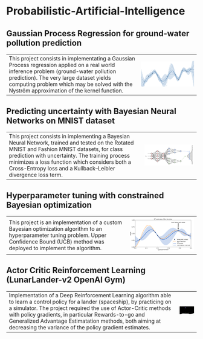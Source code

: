 # Probabilistic-Artificial-Intelligence

## Gaussian Process Regression for ground-water pollution prediction
  
  <table>
  <tr>
    <td>
      This project consists in implementating a Gaussian Process regression applied on a real world inference problem (ground-water pollution prediction). The very large dataset yields computing problem which may be solved with the Nyström approximation of the kernel function.
    </td>
    <td>
      <img src="Images/image1.png" alt="Image" width="100%">
    </td>
  </tr>
</table>



## Predicting uncertainty with Bayesian Neural Networks on MNIST dataset


 <table>
  <tr>
    <td>
      This project consists in implementing a Bayesian Neural Network, trained and tested on the Rotated MNIST and Fashion MNIST datasets, for class prediction with uncertainty. The training process minimizes a loss function which considers both a Cross-Entropy loss and a Kullback–Leibler divergence loss term. 
    </td>
    <td>
      <img src="Images/image2" alt="Image" width="1000">
    </td>
  </tr>
</table>


## Hyperparameter tuning with constrained Bayesian optimization


<table>
  <tr>
    <td>
      This project is an implementation of a custom Bayesian optimization algorithm to an hyperparameter tuning problem. Upper Confidence Bound (UCB) method was deployed to implement the algorithm. 
    </td>
    <td>
      <img src="Images/image3.png" alt="Image" width="100%">
    </td>
  </tr>
</table>


## Actor Critic Reinforcement Learning (LunarLander-v2 OpenAI Gym)

<table>
  <tr>
    <td>
      Implementation of a Deep Reinforcement Learning algorithm able to learn a control policy for a lander (spaceship), by practicing on a simulator. The project required the use of Actor-Critic methods with policy gradients, in particular Rewards-to-go and Generalized Advantage Estimatation methods, both aiming at decreasing the variance of the policy gradient estimates.
    </td>
    <td>
      <img src="Images/image4" alt="Image" width="100%">
    </td>
  </tr>
</table>


